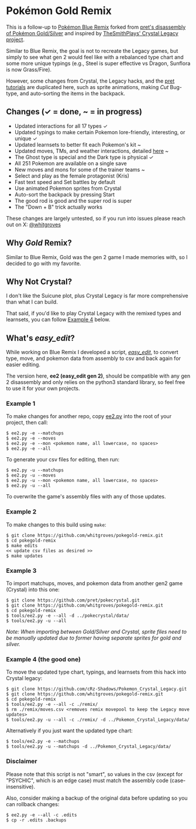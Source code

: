 # Pokémon Gold Remix

This is a follow-up to [Pokémon Blue Remix](https://github.com/whitgroves/pokeblue-remix) forked from [pret's disassembly of Pokémon Gold/Silver](https://github.com/pret/pokegold) and inspired by [TheSmithPlays' Crystal Legacy project](https://github.com/cRz-Shadows/Pokemon_Crystal_Legacy).

Similar to Blue Remix, the goal is not to recreate the Legacy games, but simply to see what gen 2 would feel like with a rebalanced type chart and some more unique typings (e.g., Steel is super effective vs Dragon, Sunflora is now Grass/Fire).

However, some changes from Crystal, the Legacy hacks, and the [pret tutorials](https://github.com/pret/pokered/wiki/Tutorials) are duplicated here, such as sprite animations, making *Cut* Bug-type, and auto-sorting the items in the backpack.

## Changes (✓ = done, ~ = in progress)
- Updated interactions for all 17 types ✓
- Updated typings to make certain Pokemon lore-friendly, interesting, or unique ✓
- Updated learnsets to better fit each Pokemon's kit ~
- Updated moves, TMs, and weather interactions, detailed [here](./MOVES.md) ~
- The Ghost type is special and the Dark type is physical ✓
- All 251 Pokemon are available on a single save
- New moves and mons for some of the trainer teams ~
- Select and play as the female protagonist (Kris)
- Fast text speed and Set battles by default
- Use animated Pokemon sprites from Crystal
- Auto-sort the backpack by pressing Start
- The good rod is good and the super rod is super
- The "Down + B" trick actually works

These changes are largely untested, so if you run into issues please reach out on X: [@whitgroves](https://x.com/whitgroves)

## Why *Gold* Remix?
Similar to Blue Remix, Gold was the gen 2 game I made memories with, so I decided to go with my favorite.

## Why Not Crystal?
I don't like the Suicune plot, plus Crystal Legacy is far more comprehensive than what I can build.

That said, if you'd like to play Crystal Legacy with the remixed types and learnsets, you can follow [Example 4](#example-4-the-good-one) below.

## What's *easy_edit*?
While working on Blue Remix I developed a script, [*easy_edit*](https://github.com/whitgroves/pokeblue-remix/blob/rev_1.3/tools/easy_edit.py), to convert type, move, and pokemon data from assembly to csv and back again for easier editing.

The version here, **ee2 (easy_edit gen 2)**, should be compatible with any gen 2 disassembly and only relies on the python3 standard library, so feel free to use it for your own projects.

### Example 1
To make changes for another repo, copy [ee2.py](./tools/ee2.py) into the root of your project, then call:
```
$ ee2.py -e --matchups
$ ee2.py -e --moves
$ ee2.py -e --mon <pokemon name, all lowercase, no spaces>
$ ee2.py -e --all
```
To generate your csv files for editing, then run:
```
$ ee2.py -u --matchups
$ ee2.py -u --moves
$ ee2.py -u --mon <pokemon name, all lowercase, no spaces>
$ ee2.py -u --all
```
To overwrite the game's assembly files with any of those updates.

### Example 2
To make changes to this build using `make`:
```
$ git clone https://github.com/whitgroves/pokegold-remix.git
$ cd pokegold-remix
$ make edits
<< update csv files as desired >>
$ make updates
```

### Example 3
To import matchups, moves, and pokemon data from another gen2 game (Crystal) into this one:
```
$ git clone https://github.com/pret/pokecrystal.git
$ git clone https://github.com/whitgroves/pokegold-remix.git
$ cd pokegold-remix
$ tools/ee2.py -e --all -d ../pokecrystal/data/
$ tools/ee2.py -u --all
```
*Note: When importing between Gold/Silver and Crystal, sprite files need to be manually updated due to former having separate sprites for gold and silver.*

### Example 4 (the good one)
To move the updated type chart, typings, and learnsets from this hack into Crystal legacy:
```
$ git clone https://github.com/cRz-Shadows/Pokemon_Crystal_Legacy.git
$ git clone https://github.com/whitgroves/pokegold-remix.git
$ cd pokegold-remix
$ tools/ee2.py -e --all -c ./remix/
$ rm ./remix/moves.csv <removes remix movepool to keep the Legacy move updates>
$ tools/ee2.py -u --all -c ./remix/ -d ../Pokemon_Crystal_Legacy/data/
```
Alternatively if you just want the updated type chart:
```
$ tools/ee2.py -e --matchups
$ tools/ee2.py -u --matchups -d ../Pokemon_Crystal_Legacy/data/
```
### Disclaimer

Please note that this script is not "smart", so values in the csv (except for "PSYCHIC", which is an edge case) must match the assembly code (case-insensitive).

Also, consider making a backup of the original data before updating so you can rollback changes:
```
$ ee2.py -e --all -c .edits
$ cp -r .edits .backups
```